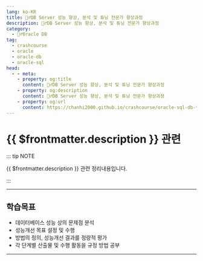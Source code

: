 ```yaml
---
lang: ko-KR
title: 🙆‍♂️DB Server 성능 향상, 분석 및 튜닝 전문가 향상과정
description: 🙆‍♂️DB Server 성능 향상, 분석 및 튜닝 전문가 향상과정
category:
  - 🙆‍♂️Oracle DB
tag: 
  - crashcourse
  - oracle
  - oracle-db
  - oracle-sql
head:
  - - meta:
    - property: og:title
      content: 🙆‍♂️DB Server 성능 향상, 분석 및 튜닝 전문가 향상과정
    - property: og:description
      content: 🙆‍♂️DB Server 성능 향상, 분석 및 튜닝 전문가 향상과정
    - property: og:url
      content: https://chanhi2000.github.io/crashcourse/oracle-sql-db-tuning/
---
```


# {{ $frontmatter.description }} 관련

::: tip NOTE

{{ $frontmatter.description }} 관련 정리내용입니다.

:::

---

## 학습목표

- 데이터베이스 성능 상의 문제점 분석
- 성능개선 목표 설정 및 수행
- 방법의 정의, 성능개선 결과를 정량적 평가
- 각 단계별 산출물 및 수행 활동을 규정 방법 공부

---

<TagLinks />